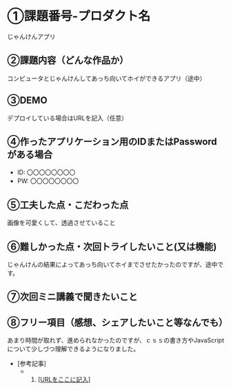 # ①課題番号-プロダクト名

じゃんけんアプリ

## ②課題内容（どんな作品か）

コンピュータとじゃんけんしてあっち向いてホイができるアプリ（途中）

## ③DEMO

デプロイしている場合はURLを記入（任意）

## ④作ったアプリケーション用のIDまたはPasswordがある場合

- ID: 〇〇〇〇〇〇〇〇
- PW: 〇〇〇〇〇〇〇〇

## ⑤工夫した点・こだわった点

画像を可愛くして、透過させていること

## ⑥難しかった点・次回トライしたいこと(又は機能)

じゃんけんの結果によってあっち向いてホイまでさせたかったのですが、途中です。

## ⑦次回ミニ講義で聞きたいこと



## ⑧フリー項目（感想、シェアしたいこと等なんでも）

あまり時間が取れず、進められなかったのですが、ｃｓｓの書き方やJavaScriptについて少しづつ理解できるようになりました。
- [参考記事]
  - 1. [[URLをここに記入](https://www.javadrive.jp/javascript/if/index3.html#section1)]
